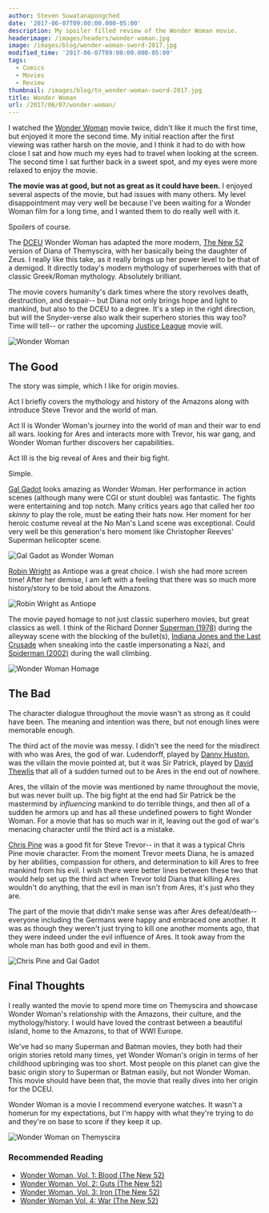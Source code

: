 ```yaml
---
author: Steven Suwatanapongched
date: '2017-06-07T09:00:00.000-05:00'
description: My spoiler filled review of the Wonder Woman movie.
headerimage: /images/headers/wonder-woman.jpg
image: /images/blog/wonder-woman-sword-2017.jpg
modified_time: '2017-06-07T09:00:00.000-05:00'
tags:
  - Comics
  - Movies
  - Review
thumbnail: /images/blog/tn_wonder-woman-sword-2017.jpg
title: Wonder Woman
url: /2017/06/07/wonder-woman/
---
```




I watched the [Wonder Woman](http://www.imdb.com/title/tt0451279/) movie twice, didn't like it much the first time, but enjoyed it more the second time. My initial reaction after the first viewing was rather harsh on the movie, and I think it had to do with how close I sat and how much my eyes had to travel when looking at the screen. The second time I sat further back in a sweet spot, and my eyes were more relaxed to enjoy the movie.

**The movie was at good, but not as great as it could have been.** I enjoyed several aspects of the movie, but had issues with many others. My level disappointment may very well be because I've been waiting for a Wonder Woman film for a long time, and I wanted them to do really well with it.

Spoilers of course.

The [DCEU](https://en.wikipedia.org/wiki/DC_Extended_Universe) Wonder Woman has adapted the more modern, [The New 52](https://en.wikipedia.org/wiki/The_New_52) version of Diana of Themyscira, with her basically being the daughter of Zeus. I really like this take, as it really brings up her power level to be that of a demigod. It directly today's modern mythology of superheroes with that of classic Greek/Roman mythology. Absolutely brilliant.

The movie covers humanity's dark times where the story revolves death, destruction, and despair-- but Diana not only brings hope and light to mankind, but also to the DCEU to a degree. It's a step in the right direction, but will the Snyder-verse also walk their superhero stories this way too? Time will tell-- or rather the upcoming [Justice League](http://www.imdb.com/title/tt0974015/) movie will.

![Wonder Woman](/images/blog/wonder-woman-sword-2017.jpg)

## The Good

The story was simple, which I like for origin movies.

Act I briefly covers the mythology and history of the Amazons along with introduce Steve Trevor and the world of man.

Act II is Wonder Woman's journey into the world of man and their war to end all wars.  looking for Ares and interacts more with Trevor, his war gang, and Wonder Woman further discovers her capabilities.

Act III is the big reveal of Ares and their big fight.

Simple.

[Gal Gadot](http://www.imdb.com/name/nm2933757/) looks amazing as Wonder Woman. Her performance in action scenes (although many were CGI or stunt double) was fantastic. The fights were entertaining and top notch. Many critics years ago that called her *too skinny* to play the role, must be eating their hats now. Her moment for her heroic costume reveal at the No Man's Land scene was exceptional. Could very well be this generation's hero moment like Christopher Reeves' Superman helicopter scene.

![Gal Gadot as Wonder Woman](/images/blog/wonder-woman-gal-gadot-bullet.jpg)

[Robin Wright](http://www.imdb.com/name/nm0000705/) as Antiope was a great choice. I wish she had more screen time! After her demise, I am left with a feeling that there was so much more history/story to be told about the Amazons.

![Robin Wright as Antiope](/images/blog/wonder-woman-robin-wright-antiope.jpg)

The movie payed homage to not just classic superhero movies, but great classics as well. I think of the Richard Donner [Superman (1978)](http://www.imdb.com/title/tt0078346/) during the alleyway scene with the blocking of the bullet(s), [Indiana Jones and the Last Crusade](http://www.imdb.com/title/tt0097576/) when sneaking into the castle impersonating a Nazi, and [Spiderman (2002)](http://www.imdb.com/title/tt0145487/) during the wall climbing.

![Wonder Woman Homage](/images/blog/wonder-woman-homage.jpg)

## The Bad

The character dialogue throughout the movie wasn't as strong as it could have been. The meaning and intention was there, but not enough lines were memorable enough.

The third act of the movie was messy. I didn't see the need for the misdirect with who was Ares, the god of war. Ludendorff, played by [Danny Huston](http://www.imdb.com/name/nm0396812/), was the villain the movie pointed at, but it was Sir Patrick, played by [David Thewlis](http://www.imdb.com/name/nm0000667/) that all of a sudden turned out to be Ares in the end out of nowhere.

Ares, the villain of the movie was mentioned by name throughout the movie, but was never built up. The big fight at the end had Sir Patrick be the mastermind by *influencing* mankind to do terrible things, and then all of a sudden he armors up and has all these undefined powers to fight Wonder Woman. For a movie that has so much war in it, leaving out the god of war's menacing character until the third act is a mistake.

[Chris Pine](http://www.imdb.com/name/nm1517976/) was a good fit for Steve Trevor-- in that it was a typical Chris Pine movie character. From the moment Trevor meets Diana, he is amazed by her abilities, compassion for others, and determination to kill Ares to free mankind from his evil. I wish there were better lines between these two that would help set up the third act when Trevor told Diana that killing Ares wouldn't do anything, that the evil in man isn't from Ares, it's just who they are.

The part of the movie that didn't make sense was after Ares defeat/death-- everyone including the Germans were happy and embraced one another. It was as though they weren't just trying to kill one another moments ago, that they were indeed under the evil influence of Ares. It took away from the whole man has both good and evil in them.

![Chris Pine and Gal Gadot](/images/blog/wonder-woman-chris-pine-gal-gadot.jpg)

## Final Thoughts

I really wanted the movie to spend more time on Themyscira and showcase Wonder Woman's relationship with the Amazons, their culture, and the mythology/history. I would have loved the contrast between a beautiful island, home to the Amazons, to that of WWI Europe.

We've had so many Superman and Batman movies, they both had their origin stories retold many times, yet Wonder Woman's origin in terms of her childhood upbringing was too short. Most people on this planet can give the basic origin story to Superman or Batman easily, but not Wonder Woman. This movie should have been that, the movie that really dives into her origin for the DCEU.

Wonder Woman is a movie I recommend everyone watches. It wasn't a homerun for my expectations, but I'm happy with what they're trying to do and they're on base to score if they keep it up.

![Wonder Woman on Themyscira](/images/blog/wonder-woman-themyscira.jpg)

### Recommended Reading

* [Wonder Woman, Vol. 1: Blood (The New 52)](http://amzn.to/2sTPEEB)
* [Wonder Woman, Vol. 2: Guts (The New 52)](http://amzn.to/2sEzvni)
* [Wonder Woman, Vol. 3: Iron (The New 52)](http://amzn.to/2rVulp1)
* [Wonder Woman Vol. 4: War (The New 52)](http://amzn.to/2s5jLfY)